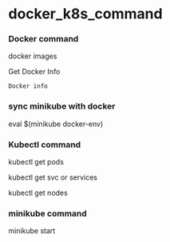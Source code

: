 # docker_k8s_command

### Docker command

docker images

Get Docker Info 

 ```Docker info```

### sync minikube with docker

   eval $(minikube docker-env)

 ### Kubectl command

 kubectl get pods

 kubectl get svc or services

 kubectl get nodes

 ### minikube command

 minikube start

   
